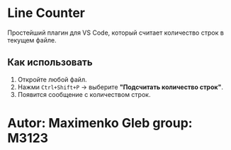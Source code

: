 # Line Counter

Простейший плагин для VS Code, который считает количество строк в текущем файле.

## Как использовать
1. Откройте любой файл.
2. Нажми `Ctrl+Shift+P` → выберите **"Подсчитать количество строк"**.
3. Появится сообщение с количеством строк.

# Autor: Maximenko Gleb group: M3123 